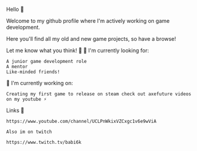 Hello 👋

Welcome to my github profile where I'm actively working on game development.

Here you'll find all my old and new game projects, so have a browse!

Let me know what you think! 🤔
🌱 I'm currently looking for:

    A junior game development role
    A mentor
    Like-minded friends!

🔭 I'm currently working on:

    Creating my first game to release on steam check out axefuture videos on my youtube ⚡
     
 Links 💬
    
    https://www.youtube.com/channel/UCLPnWkixVZCxgc1v6e9wViA
    
    Also im on twitch

    https://www.twitch.tv/babi6k
